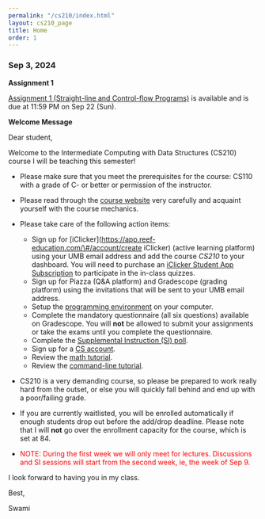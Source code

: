 ```yaml
---
permalink: "/cs210/index.html"
layout: cs210_page
title: Home
order: 1
---
```


### Sep 3, 2024

**Assignment 1**

 [Assignment 1 (Straight-line and Control-flow Programs)](assignments.html) is available and is due at 11:59 PM on Sep 22 (Sun).
 
**Welcome Message**

Dear student,

Welcome to the Intermediate Computing with Data Structures (CS210) course I will be teaching this semester!

- Please make sure that you meet the prerequisites for the course: CS110 with a grade of C- or better or permission of the instructor.

- Please read through the [course website](/cs210/) very carefully and acquaint yourself with the course mechanics.

- Please take care of the following action items:
  - Sign up for [iClicker](https://app.reef-education.com/\#/account/create iClicker) (active learning platform) using your UMB email address and add the course *CS210* to your dashboard. You will need to purchase an [iClicker Student App Subscription](https://www.iclicker.com/pricing#student-pricing) to participate in the in-class quizzes.
  - Sign up for Piazza (Q&A platform) and Gradescope (grading platform) using the invitations that will be sent to your UMB email address.
  - Setup the [programming environment](programming_environment.html) on your computer.
  - Complete the mandatory questionnaire (all six questions) available on Gradescope. You will **not** be allowed to submit your assignments or take the exams until you complete the questionnaire. 
  - Complete the [Supplemental Instruction (SI) poll](https://forms.gle/4WCsvN7iQDoSf8DV9).
  - Sign up for a [CS account](course_info.html#cs_account).
  - Review the [math tutorial](https://www.cs.umb.edu/~siyer/teaching/math_tutorial.pdf).
  - Review the [command-line tutorial](https://www.cs.umb.edu/~siyer/teaching/cmdline_tutorial.pdf).

- CS210 is a very demanding course, so please be prepared to work really hard from the outset, or else you will quickly fall behind and end up with a poor/failing grade.

- If you are currently waitlisted, you will be enrolled automatically if enough students drop out before the add/drop deadline. Please note that I will **not** go over the enrollment capacity for the course, which is set at 84.

- <font color="red">NOTE: During the first week we will only meet for lectures. Discussions and SI sessions will start from the second week, ie, the week of Sep 9.</font>

I look forward to having you in my class.

Best,

Swami
